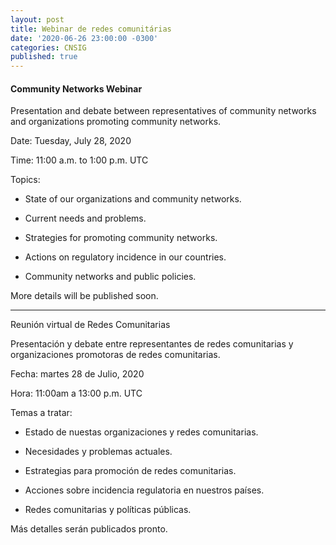 ```yaml
---
layout: post
title: Webinar de redes comunitárias
date: '2020-06-26 23:00:00 -0300'
categories: CNSIG
published: true
---
```


#### Community Networks Webinar



Presentation and debate between representatives of community networks and organizations promoting community networks.  

Date: Tuesday, July 28, 2020  

Time: 11:00 a.m. to 1:00 p.m. UTC  

Topics:  

* State of our organizations and community networks.  

* Current needs and problems.  

* Strategies for promoting community networks.  

* Actions on regulatory incidence in our countries.  

* Community networks and public policies.  

More details will be published soon.  

-------------------------------------------------

Reunión virtual de Redes Comunitarias  

Presentación y debate entre representantes de redes comunitarias y organizaciones promotoras de redes comunitarias.  

Fecha: martes 28 de Julio, 2020  

Hora: 11:00am a 13:00 p.m. UTC  

Temas a tratar:  

* Estado de nuestas organizaciones y redes comunitarias.  

* Necesidades y problemas actuales.  

* Estrategias para promoción de redes comunitarias.  

* Acciones sobre incidencia regulatoria en nuestros países.  

* Redes comunitarias y políticas públicas.  

Más detalles serán publicados pronto.  


